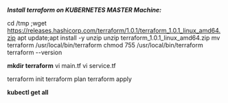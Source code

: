 ***Install terraform on KUBERNETES MASTER Machine:***

cd /tmp ;wget https://releases.hashicorp.com/terraform/1.0.1/terraform_1.0.1_linux_amd64.zip
apt update;apt install -y unzip
unzip terraform_1.0.1_linux_amd64.zip
mv terraform /usr/local/bin/terraform
chmod 755 /usr/local/bin/terraform
terraform --version

**mkdir terraform**
vi main.tf
vi service.tf


terraform init
terraform plan
terraform apply

**kubectl get all** 
